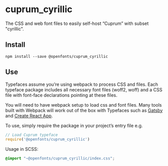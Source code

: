 
# cuprum_cyrillic

The CSS and web font files to easily self-host “Cuprum” with subset "cyrillic".

## Install

`npm install --save @openfonts/cuprum_cyrillic`

## Use

Typefaces assume you’re using webpack to process CSS and files. Each typeface
package includes all necessary font files (woff2, woff) and a CSS file with
font-face declarations pointing at these files.

You will need to have webpack setup to load css and font files. Many tools built
with Webpack will work out of the box with Typefaces such as [Gatsby](https://github.com/gatsbyjs/gatsby)
and [Create React App](https://github.com/facebookincubator/create-react-app).

To use, simply require the package in your project’s entry file e.g.

```javascript
// Load Cuprum typeface
require('@openfonts/cuprum_cyrillic')
```

Usage in SCSS:
```scss
@import "~@openfonts/cuprum_cyrillic/index.css";
```
